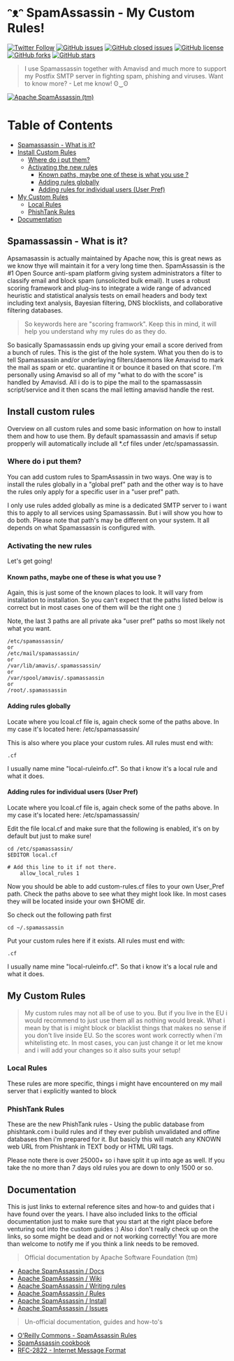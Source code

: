 # ᵔᴥᵔ SpamAssassin - My Custom Rules!

[![Twitter Follow](https://img.shields.io/twitter/follow/davidbl.svg?style=social&label=Follow)](https://twitter.com/davidbl) [![GitHub issues](https://img.shields.io/github/issues/kawaiipantsu/spamassassin-rules.svg)](https://github.com/kawaiipantsu/spamassassin-rules/issues) [![GitHub closed issues](https://img.shields.io/github/issues-closed/kawaiipantsu/spamassassin-rules.svg)](https://github.com/kawaiipantsu/spamassassin-rules/issues) [![GitHub license](https://img.shields.io/github/license/kawaiipantsu/spamassassin-rules.svg)](https://github.com/kawaiipantsu/spamassassin-rules/blob/master/LICENSE) [![GitHub forks](https://img.shields.io/github/forks/kawaiipantsu/spamassassin-rules.svg)](https://github.com/kawaiipantsu/spamassassin-rules/network) [![GitHub stars](https://img.shields.io/github/stars/kawaiipantsu/spamassassin-rules.svg)](https://github.com/kawaiipantsu/spamassassin-rules/stargazers)

> I use Spamassassin together with Amavisd and much more to support my Postfix SMTP server in fighting spam, phishing and viruses. Want to know more? - Let me know! ʘ‿ʘ

[![Apache SpamAssassin (tm)](https://upload.wikimedia.org/wikipedia/commons/thumb/b/b7/SpamAssassin_logo.png/1023px-SpamAssassin_logo.png "Apache SpamAssassin (tm)")](https://spamassassin.apache.org)

# Table of Contents

 * [Spamassassin - What is it?](#spamassassin---what-is-it)
 * [Install Custom Rules](#install-custom-rules)
   * [Where do i put them?](#where-do-i-put-them)
   * [Activating the new rules](#activating-the-new-rules)
     * [Known paths, maybe one of these is what you use ?](#)
     * [Adding rules globally](#)
     * [Adding rules for individual users (User Pref)](#)
 * [My Custom Rules](#my-custom-rules)
   * [Local Rules](#local-rules)
   * [PhishTank Rules](#phishtank-rules)
 * [Documentation](#documentation)

## Spamassassin - What is it?

Apsamasassin is actually maintained by Apache now, this is great news as we know thye will maintain it for a very long time then. SpamAssassin is the #1 Open Source anti-spam platform giving system administrators a filter to classify email and block spam (unsolicited bulk email). It uses a robust scoring framework and plug-ins to integrate a wide range of advanced heuristic and statistical analysis tests on email headers and body text including text analysis, Bayesian filtering, DNS blocklists, and collaborative filtering databases.

> So keywords here are "scoring framwork". Keep this in mind, it will help you understand why my rules do as they do.

So basically Spamassassin ends up giving your email a score derived from a bunch of rules. This is the gist of the hole system. What you then do is to tell Spamassassin and/or underlaying filters/daemons like Amavisd to mark the mail as spam or etc. quarantine it or bounce it based on that score. I'm personally using Amavisd so all of my "what to do with the score" is handled by Amavisd. All i do is to pipe the mail to the spamassassin script/service and it then scans the mail letting amavisd handle the rest.

## Install custom rules

Overview on all custom rules and some basic information on how to install them and how to use them. By default spamassassin and amavis if setup propperly will automatically include all *.cf files under /etc/spamassassin.

### Where do i put them?

You can add custom rules to SpamAssassin in two ways. One way is to install the rules globally in a "global pref" path and the other way is to have the rules only apply for a specific user in a "user pref" path.

I only use rules added globally as mine is a dedicated SMTP server to i want this to apply to all services using Spamassassin.
But i will show you how to do both. Please note that path's may be different on your system. It all depends on what Spamassassin is configured with.

### Activating the new rules

Let's get going!

#### Known paths, maybe one of these is what you use ?

Again, this is just some of the known places to look. It will vary from installation to installation.
So you can't expect that the paths listed below is correct but in most cases one of them will be the right one :)

Note, the last 3 paths are all private aka "user pref" paths so most likely not what you want.

	/etc/spamassassin/
	or
	/etc/mail/spamassassin/
	or
	/var/lib/amavis/.spamassassin/
	or
	/var/spool/amavis/.spamassassin
	or
	/root/.spamassassin

#### Adding rules globally

Locate where you lcoal.cf file is, again check some of the paths above.
In my case it's located here: /etc/spamassassin/

This is also where you place your custom rules.
All rules must end with:

	.cf

I usually name mine "local-ruleinfo.cf". So that i know it's a local rule and what it does.

#### Adding rules for individual users (User Pref)

Locate where you lcoal.cf file is, again check some of the paths above.
In my case it's located here: /etc/spamassassin/

Edit the file local.cf and make sure that the following is enabled, it's on by default but just to make sure!

	cd /etc/spamassassin/	
	$EDITOR local.cf
	
	# Add this line to it if not there.
        allow_local_rules 1

Now you should be able to add custom-rules.cf files to your own User_Pref path.
Check the paths above to see what they might look like. In most cases they will be located inside your own $HOME dir.

So check out the following path first

	cd ~/.spamassassin

Put your custom rules here if it exists.
All rules must end with:

	.cf

I usually name mine "local-ruleinfo.cf". So that i know it's a local rule and what it does.

## My Custom Rules

> My custom rules may not all be of use to you. But if you live in the EU i would recommend to just use them all as nothing would break. What i mean by that is i might block or blacklist things that makes no sense if you don't live inside EU. So the scores wont work correctly when i'm whitelisting etc. In most cases, you can just change it or let me know and i will add your changes so it also suits your setup!

### Local Rules

These rules are more specific, things i might have encountered on my mail server that i explicitly wanted to block

### PhishTank Rules

These are the new PhishTank rules - Using the public database from phishtank.com i build rules and if they ever publish unvalidated and offine databases then i'm prepared for it. But basicly this will match any KNOWN web URL from Phishtank in TEXT body or HTML URI tags.

Please note there is over 25000+ so i have split it up into age as well. If you take the no more than 7 days old rules you are down to only 1500 or so.

## Documentation

This is just links to external reference sites and how-to and guides that i have found over the years. I have also included links to the official documentation just to make sure that you start at the right place before venturing out into the custom guides :) Also i don't really check up on the links, so some might be dead and or not working correctly! You are more than welcome to notify me if you think a link needs to be removed.

> Official documentation by Apache Software Foundation (tm)

 * [Apache SpamAssassin / Docs](https://spamassassin.apache.org/doc.html)
 * [Apache SpamAssassin / Wiki](http://wiki.apache.org/spamassassin/)
 * [Apache SpamAssassin / Writing rules](https://wiki.apache.org/spamassassin/WritingRules)
 * [Apache SpamAssassin / Rules](https://wiki.apache.org/spamassassin/SpamAssassinRules)
 * [Apache SpamAssassin / Install](http://svn.apache.org/repos/asf/spamassassin/branches/3.4/INSTALL)
 * [Apache SpamAssassin / Issues](http://issues.apache.org/SpamAssassin/)

> Un-official documentation, guides and how-to's

 * [O'Reilly Commons - SpamAssassin Rules](http://commons.oreilly.com/wiki/index.php/SpamAssassin/SpamAssassin_Rules)
 * [SpamAssassin cookbook](http://johnbokma.com/spam/spamassassin-cookbook.html)
 * [RFC-2822 - Internet Message Format](https://tools.ietf.org/html/rfc2822)
